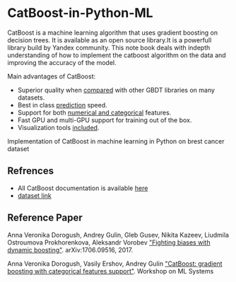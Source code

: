 # CatBoost-in-Python-ML

CatBoost is a machine learning algorithm that uses gradient boosting on decision trees. It is available as an open source library.It is a powerfull library build by Yandex community. This note book deals with indepth understanding of how to implement the catboost algorithm on the data and improving the accuracy of the model.

Main advantages of CatBoost:
  - Superior quality when [compared](https://github.com/catboost/benchmarks/blob/master/README.md) with other GBDT libraries on many datasets.
  - Best in class [prediction](https://catboost.ai/docs/concepts/c-plus-plus-api.html) speed.
  - Support for both [numerical and categorical](https://catboost.ai/docs/concepts/algorithm-main-stages.html) features.
  - Fast GPU and multi-GPU support for training out of the box.
  - Visualization tools [included](https://catboost.ai/docs/features/visualization.html).
  
Implementation of CatBoost in machine learning in Python on brest cancer dataset

Refrences
-------
- All CatBoost documentation is available [here](https://catboost.ai/docs/concepts/about.html)
- [dataset link](https://archive.ics.uci.edu/ml/datasets/breast+cancer+wisconsin+(diagnostic))

Reference Paper
-------
Anna Veronika Dorogush, Andrey Gulin, Gleb Gusev, Nikita Kazeev, Liudmila Ostroumova Prokhorenkova, Aleksandr Vorobev ["Fighting biases with dynamic boosting"](https://arxiv.org/abs/1706.09516). arXiv:1706.09516, 2017.

Anna Veronika Dorogush, Vasily Ershov, Andrey Gulin ["CatBoost: gradient boosting with categorical features support"](http://learningsys.org/nips17/assets/papers/paper_11.pdf). Workshop on ML Systems
